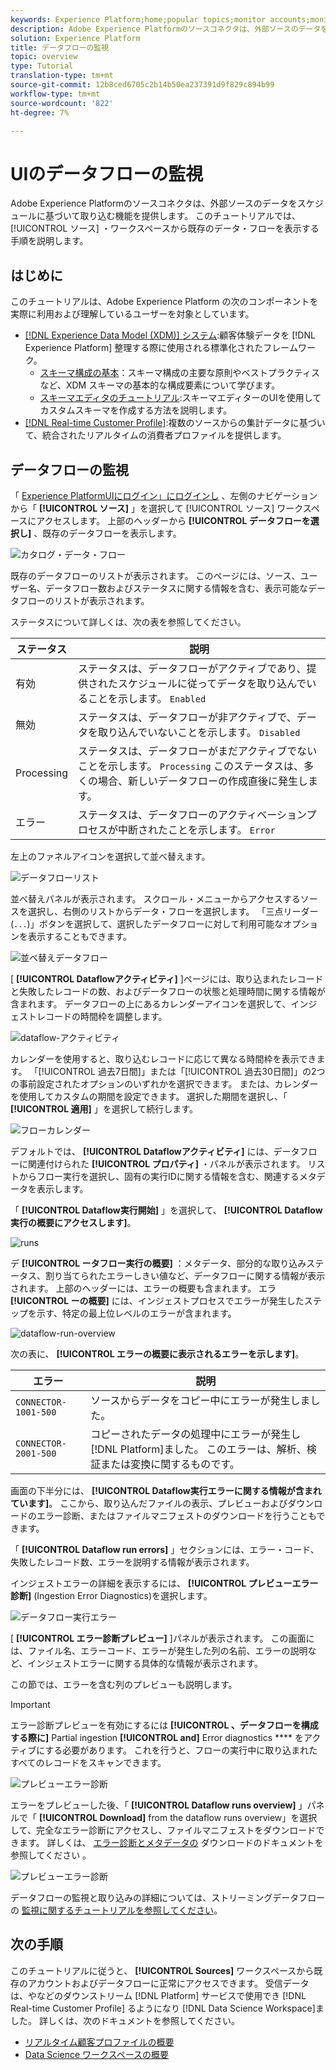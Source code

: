 ```yaml
---
keywords: Experience Platform;home;popular topics;monitor accounts;monitor dataflows;dataflows
description: Adobe Experience Platformのソースコネクタは、外部ソースのデータをスケジュールに基づいて取り込む機能を提供します。 このチュートリアルでは、ソース・ワークスペースから既存のデータ・フローを表示する手順を説明します。
solution: Experience Platform
title: データフローの監視
topic: overview
type: Tutorial
translation-type: tm+mt
source-git-commit: 12b8ced6705c2b14b50ea237391d9f829c894b99
workflow-type: tm+mt
source-wordcount: '822'
ht-degree: 7%

---
```



# UIのデータフローの監視

Adobe Experience Platformのソースコネクタは、外部ソースのデータをスケジュールに基づいて取り込む機能を提供します。 このチュートリアルでは、 [!UICONTROL ソース] ・ワークスペースから既存のデータ・フローを表示する手順を説明します。

## はじめに

このチュートリアルは、Adobe Experience Platform の次のコンポーネントを実際に利用および理解しているユーザーを対象としています。

- [[!DNL Experience Data Model (XDM)] システム](../../../xdm/home.md):顧客体験データを [!DNL Experience Platform] 整理する際に使用される標準化されたフレームワーク。
   - [スキーマ構成の基本](../../../xdm/schema/composition.md)：スキーマ構成の主要な原則やベストプラクティスなど、XDM スキーマの基本的な構成要素について学びます。
   - [スキーマエディタのチュートリアル](../../../xdm/tutorials/create-schema-ui.md):スキーマエディターのUIを使用してカスタムスキーマを作成する方法を説明します。
- [[!DNL Real-time Customer Profile]](../../../profile/home.md):複数のソースからの集計データに基づいて、統合されたリアルタイムの消費者プロファイルを提供します。

## データフローの監視

「 [Experience PlatformUIにログイン」にログインし](https://platform.adobe.com) 、左側のナビゲーションから「 **[!UICONTROL ソース]** 」を選択して [!UICONTROL ソース] ワークスペースにアクセスします。 上部のヘッダーから **[!UICONTROL データフローを選択し]** 、既存のデータフローを表示します。

![カタログ・データ・フロー](../../images/tutorials/monitor/catalog-dataflows.png)

既存のデータフローのリストが表示されます。 このページには、ソース、ユーザー名、データフロー数およびステータスに関する情報を含む、表示可能なデータフローのリストが表示されます。

ステータスについて詳しくは、次の表を参照してください。

| ステータス | 説明 |
| ------ | ----------- |
| 有効 | ステータスは、データフローがアクティブであり、提供されたスケジュールに従ってデータを取り込んでいることを示します。 `Enabled` |
| 無効 | ステータスは、データフローが非アクティブで、データを取り込んでいないことを示します。 `Disabled` |
| Processing | ステータスは、データフローがまだアクティブでないことを示します。 `Processing` このステータスは、多くの場合、新しいデータフローの作成直後に発生します。 |
| エラー | ステータスは、データフローのアクティベーションプロセスが中断されたことを示します。 `Error` |

左上のファネルアイコンを選択して並べ替えます。

![データフローリスト](../../images/tutorials/monitor/dataflows-list.png)

並べ替えパネルが表示されます。 スクロール・メニューからアクセスするソースを選択し、右側のリストからデータ・フローを選択します。 「三点リーダー(`...`)」ボタンを選択して、選択したデータフローに対して利用可能なオプションを表示することもできます。

![並べ替えデータフロー](../../images/tutorials/monitor/dataflows-sort.png)

[ **[!UICONTROL Dataflowアクティビティ]** ]ページには、取り込まれたレコードと失敗したレコードの数、およびデータフローの状態と処理時間に関する情報が含まれます。 データフローの上にあるカレンダーアイコンを選択して、インジェストレコードの時間枠を調整します。

![dataflow-アクティビティ](../../images/tutorials/monitor/dataflow-activity.png)

カレンダーを使用すると、取り込むレコードに応じて異なる時間枠を表示できます。 「[!UICONTROL 過去7日間]」または「[!UICONTROL 過去30日間]」の2つの事前設定されたオプションのいずれかを選択できます。 または、カレンダーを使用してカスタムの期間を設定できます。 選択した期間を選択し、「 **[!UICONTROL 適用]** 」を選択して続行します。

![フローカレンダー](../../images/tutorials/monitor/flow-calendar.png)

デフォルトでは、 **[!UICONTROL Dataflowアクティビティ]** には、データフローに関連付けられた **[!UICONTROL プロパティ]** ・パネルが表示されます。 リストからフロー実行を選択し、固有の実行IDに関する情報を含む、関連するメタデータを表示します。

「 **[!UICONTROL Dataflow実行開始]** 」を選択して、 **[!UICONTROL Dataflow実行の概要にアクセスします]**。

![runs](../../images/tutorials/monitor/run-metadata.png)

デ **[!UICONTROL ータフロー実行の概要]** ：メタデータ、部分的な取り込みステータス、割り当てられたエラーしきい値など、データフローに関する情報が表示されます。 上部のヘッダーには、エラーの概要も含まれます。 エラ **[!UICONTROL ーの概要]** には、インジェストプロセスでエラーが発生したステップを示す、特定の最上位レベルのエラーが含まれます。

![dataflow-run-overview](../../images/tutorials/monitor/dataflow-run-overview.png)

次の表に、 **[!UICONTROL エラーの概要に表示されるエラーを示します]**。

| エラー | 説明 |
| ---------- | ----------- |
| `CONNECTOR-1001-500` | ソースからデータをコピー中にエラーが発生しました。 |
| `CONNECTOR-2001-500` | コピーされたデータの処理中にエラーが発生し [!DNL Platform]ました。 このエラーは、解析、検証または変換に関するものです。 |

画面の下半分には、 **[!UICONTROL Dataflow実行エラーに関する情報が含まれています]**。 ここから、取り込んだファイルの表示、プレビューおよびダウンロードのエラー診断、またはファイルマニフェストのダウンロードを行うこともできます。

「 **[!UICONTROL Dataflow run errors]** 」セクションには、エラー・コード、失敗したレコード数、エラーを説明する情報が表示されます。

インジェストエラーの詳細を表示するには、 **[!UICONTROL プレビューエラー診断]** (Ingestion Error Diagnostics)を選択します。

![データフロー実行エラー](../../images/tutorials/monitor/dataflow-run-errors.png)

[ **[!UICONTROL エラー診断プレビュー]** ]パネルが表示されます。 この画面には、ファイル名、エラーコード、エラーが発生した列の名前、エラーの説明など、インジェストエラーに関する具体的な情報が表示されます。

この節では、エラーを含む列のプレビューも説明します。

>[!IMPORTANT]
>
>エラー診断プレビューを有効にするには **[!UICONTROL 、データフローを構成する際に]** Partial ingestion **[!UICONTROL and]** Error diagnostics **** をアクティブにする必要があります。 これを行うと、フローの実行中に取り込まれたすべてのレコードをスキャンできます。

![プレビューエラー診断](../../images/tutorials/monitor/preview-error-diagnostics.png)

エラーをプレビューした後、「 **[!UICONTROL Dataflow runs overview]** 」パネルで「 **[!UICONTROL Download]** from the dataflow runs overview」を選択して、完全なエラー診断にアクセスし、ファイルマニフェストをダウンロードできます。 詳しくは、 [エラー診断とメタデータの](../../../ingestion/batch-ingestion/partial.md#retrieve-errors) ダウンロードのドキュメントを参照してください [](../../../ingestion/batch-ingestion/partial.md#download-metadata) 。

![プレビューエラー診断](../../images/tutorials/monitor/download.png)

データフローの監視と取り込みの詳細については、ストリーミングデータフローの [監視に関するチュートリアルを参照してください](../../../ingestion/quality/monitor-data-flows.md)。

## 次の手順

このチュートリアルに従うと、 **[!UICONTROL Sources]** ワークスペースから既存のアカウントおよびデータフローに正常にアクセスできます。 受信データは、やなどのダウンストリーム [!DNL Platform] サービスで使用でき [!DNL Real-time Customer Profile] るようになり [!DNL Data Science Workspace]ました。 詳しくは、次のドキュメントを参照してください。

- [リアルタイム顧客プロファイルの概要](../../../profile/home.md)
- [Data Science ワークスペースの概要](../../../data-science-workspace/home.md)
